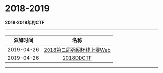 # 2018-2019

**2018-2019年的CTF**  

---
| 添加时间 |名称 |
| :---: |:---: |
| 2019-04-26|[2018第二届强网杯线上赛Web](/articals/2018qiangwang.html)|
| 2019-04-26|[2018DDCTF](/articals/2018ddctf.html)|

---

